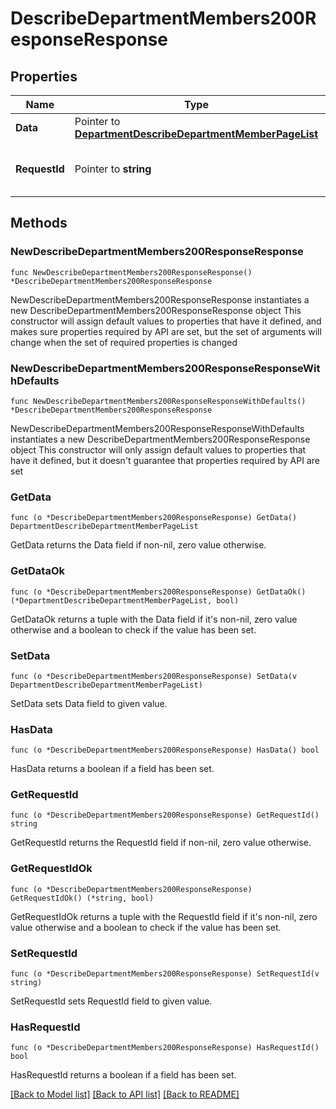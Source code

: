 # DescribeDepartmentMembers200ResponseResponse

## Properties

Name | Type | Description | Notes
------------ | ------------- | ------------- | -------------
**Data** | Pointer to [**DepartmentDescribeDepartmentMemberPageList**](DepartmentDescribeDepartmentMemberPageList.md) |  | [optional] 
**RequestId** | Pointer to **string** | 请求id | [optional] [default to "xxxxx"]

## Methods

### NewDescribeDepartmentMembers200ResponseResponse

`func NewDescribeDepartmentMembers200ResponseResponse() *DescribeDepartmentMembers200ResponseResponse`

NewDescribeDepartmentMembers200ResponseResponse instantiates a new DescribeDepartmentMembers200ResponseResponse object
This constructor will assign default values to properties that have it defined,
and makes sure properties required by API are set, but the set of arguments
will change when the set of required properties is changed

### NewDescribeDepartmentMembers200ResponseResponseWithDefaults

`func NewDescribeDepartmentMembers200ResponseResponseWithDefaults() *DescribeDepartmentMembers200ResponseResponse`

NewDescribeDepartmentMembers200ResponseResponseWithDefaults instantiates a new DescribeDepartmentMembers200ResponseResponse object
This constructor will only assign default values to properties that have it defined,
but it doesn't guarantee that properties required by API are set

### GetData

`func (o *DescribeDepartmentMembers200ResponseResponse) GetData() DepartmentDescribeDepartmentMemberPageList`

GetData returns the Data field if non-nil, zero value otherwise.

### GetDataOk

`func (o *DescribeDepartmentMembers200ResponseResponse) GetDataOk() (*DepartmentDescribeDepartmentMemberPageList, bool)`

GetDataOk returns a tuple with the Data field if it's non-nil, zero value otherwise
and a boolean to check if the value has been set.

### SetData

`func (o *DescribeDepartmentMembers200ResponseResponse) SetData(v DepartmentDescribeDepartmentMemberPageList)`

SetData sets Data field to given value.

### HasData

`func (o *DescribeDepartmentMembers200ResponseResponse) HasData() bool`

HasData returns a boolean if a field has been set.

### GetRequestId

`func (o *DescribeDepartmentMembers200ResponseResponse) GetRequestId() string`

GetRequestId returns the RequestId field if non-nil, zero value otherwise.

### GetRequestIdOk

`func (o *DescribeDepartmentMembers200ResponseResponse) GetRequestIdOk() (*string, bool)`

GetRequestIdOk returns a tuple with the RequestId field if it's non-nil, zero value otherwise
and a boolean to check if the value has been set.

### SetRequestId

`func (o *DescribeDepartmentMembers200ResponseResponse) SetRequestId(v string)`

SetRequestId sets RequestId field to given value.

### HasRequestId

`func (o *DescribeDepartmentMembers200ResponseResponse) HasRequestId() bool`

HasRequestId returns a boolean if a field has been set.


[[Back to Model list]](../README.md#documentation-for-models) [[Back to API list]](../README.md#documentation-for-api-endpoints) [[Back to README]](../README.md)


